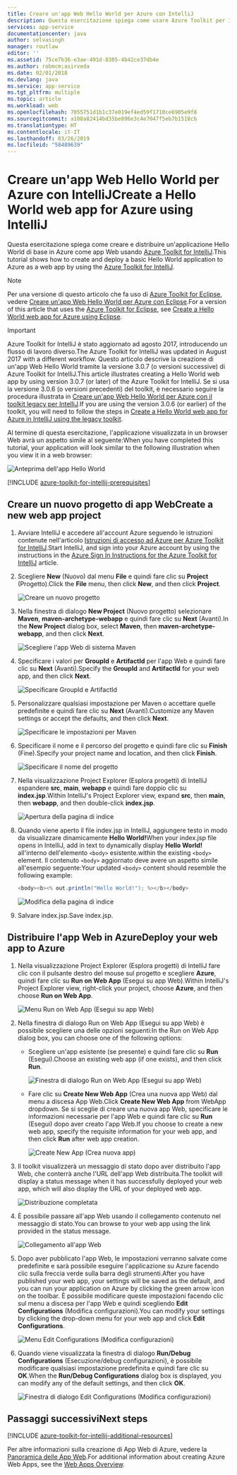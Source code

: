 ```yaml
---
title: Creare un'app Web Hello World per Azure con IntelliJ
description: Questa esercitazione spiega come usare Azure Toolkit per IntelliJ per creare un'app Web Hello World per Azure.
services: app-service
documentationcenter: java
author: selvasingh
manager: routlaw
editor: ''
ms.assetid: 75ce7b36-e3ae-491d-8305-4b42ce37db4e
ms.author: robmcm;asirveda
ms.date: 02/01/2018
ms.devlang: java
ms.service: app-service
ms.tgt_pltfrm: multiple
ms.topic: article
ms.workload: web
ms.openlocfilehash: 7055751d1b1c37e019ef4ed59f1710ce6905e9f8
ms.sourcegitcommit: a108a82414bd35be896e3c4e7047f5eb7b1518cb
ms.translationtype: HT
ms.contentlocale: it-IT
ms.lasthandoff: 03/26/2019
ms.locfileid: "58489639"
---
```

# <a name="create-a-hello-world-web-app-for-azure-using-intellij"></a><span data-ttu-id="c1e2b-103">Creare un'app Web Hello World per Azure con IntelliJ</span><span class="sxs-lookup"><span data-stu-id="c1e2b-103">Create a Hello World web app for Azure using IntelliJ</span></span>

<span data-ttu-id="c1e2b-104">Questa esercitazione spiega come creare e distribuire un'applicazione Hello World di base in Azure come app Web usando [Azure Toolkit for IntelliJ].</span><span class="sxs-lookup"><span data-stu-id="c1e2b-104">This tutorial shows how to create and deploy a basic Hello World application to Azure as a web app by using the [Azure Toolkit for IntelliJ].</span></span>

> [!NOTE]
>
> <span data-ttu-id="c1e2b-105">Per una versione di questo articolo che fa uso di [Azure Toolkit for Eclipse], vedere [Creare un'app Web Hello World per Azure con Eclipse][eclipse-hello-world].</span><span class="sxs-lookup"><span data-stu-id="c1e2b-105">For a version of this article that uses the [Azure Toolkit for Eclipse], see [Create a Hello World web app for Azure using Eclipse][eclipse-hello-world].</span></span>
>

> [!IMPORTANT]
> 
> <span data-ttu-id="c1e2b-106">Azure Toolkit for IntelliJ è stato aggiornato ad agosto 2017, introducendo un flusso di lavoro diverso.</span><span class="sxs-lookup"><span data-stu-id="c1e2b-106">The Azure Toolkit for IntelliJ was updated in August 2017 with a different workflow.</span></span> <span data-ttu-id="c1e2b-107">Questo articolo descrive la creazione di un'app Web Hello World tramite la versione 3.0.7 (o versioni successive) di Azure Toolkit for IntelliJ.</span><span class="sxs-lookup"><span data-stu-id="c1e2b-107">This article illustrates creating a Hello World web app by using version 3.0.7 (or later) of the Azure Toolkit for IntelliJ.</span></span> <span data-ttu-id="c1e2b-108">Se si usa la versione 3.0.6 (o versioni precedenti) del toolkit, è necessario seguire la procedura illustrata in [Creare un'app Web Hello World per Azure con il toolkit legacy per IntelliJ][Legacy Version].</span><span class="sxs-lookup"><span data-stu-id="c1e2b-108">If you are using the version 3.0.6 (or earlier) of the toolkit, you will need to follow the steps in [Create a Hello World web app for Azure in IntelliJ using the legacy toolkit][Legacy Version].</span></span>
> 

<span data-ttu-id="c1e2b-109">Al termine di questa esercitazione, l'applicazione visualizzata in un browser Web avrà un aspetto simile al seguente:</span><span class="sxs-lookup"><span data-stu-id="c1e2b-109">When you have completed this tutorial, your application will look similar to the following illustration when you view it in a web browser:</span></span>

![Anteprima dell'app Hello World][browse-web-app]

[!INCLUDE [azure-toolkit-for-intellij-prerequisites](../includes/azure-toolkit-for-intellij-prerequisites.md)]

## <a name="create-a-new-web-app-project"></a><span data-ttu-id="c1e2b-111">Creare un nuovo progetto di app Web</span><span class="sxs-lookup"><span data-stu-id="c1e2b-111">Create a new web app project</span></span>

1. <span data-ttu-id="c1e2b-112">Avviare IntelliJ e accedere all'account Azure seguendo le istruzioni contenute nell'articolo [Istruzioni di accesso ad Azure per Azure Toolkit for IntelliJ][intelliJ-sign-in-instructions].</span><span class="sxs-lookup"><span data-stu-id="c1e2b-112">Start IntelliJ, and sign into your Azure account by using the instructions in the [Azure Sign In Instructions for the Azure Toolkit for IntelliJ][intelliJ-sign-in-instructions] article.</span></span>

1. <span data-ttu-id="c1e2b-113">Scegliere **New** (Nuovo) dal menu **File** e quindi fare clic su **Project** (Progetto).</span><span class="sxs-lookup"><span data-stu-id="c1e2b-113">Click the **File** menu, then click **New**, and then click **Project**.</span></span>
   
   ![Creare un nuovo progetto][file-new-project]

1. <span data-ttu-id="c1e2b-115">Nella finestra di dialogo **New Project** (Nuovo progetto) selezionare **Maven**, **maven-archetype-webapp** e quindi fare clic su **Next** (Avanti).</span><span class="sxs-lookup"><span data-stu-id="c1e2b-115">In the **New Project** dialog box, select **Maven**, then **maven-archetype-webapp**, and then click **Next**.</span></span>
   
   ![Scegliere l'app Web di sistema Maven][maven-archetype-webapp]
   
1. <span data-ttu-id="c1e2b-117">Specificare i valori per **GroupId** e **ArtifactId** per l'app Web e quindi fare clic su **Next** (Avanti).</span><span class="sxs-lookup"><span data-stu-id="c1e2b-117">Specify the **GroupId** and **ArtifactId** for your web app, and then click **Next**.</span></span>
   
   ![Specificare GroupId e ArtifactId][groupid-and-artifactid]

1. <span data-ttu-id="c1e2b-119">Personalizzare qualsiasi impostazione per Maven o accettare quelle predefinite e quindi fare clic su **Next** (Avanti).</span><span class="sxs-lookup"><span data-stu-id="c1e2b-119">Customize any Maven settings or accept the defaults, and then click **Next**.</span></span>
   
   ![Specificare le impostazioni per Maven][maven-options]

1. <span data-ttu-id="c1e2b-121">Specificare il nome e il percorso del progetto e quindi fare clic su **Finish** (Fine).</span><span class="sxs-lookup"><span data-stu-id="c1e2b-121">Specify your project name and location, and then click **Finish**.</span></span>
   
   ![Specificare il nome del progetto][project-name]

1. <span data-ttu-id="c1e2b-123">Nella visualizzazione Project Explorer (Esplora progetti) di IntelliJ espandere **src**, **main**, **webapp** e quindi fare doppio clic su **index.jsp**.</span><span class="sxs-lookup"><span data-stu-id="c1e2b-123">Within IntelliJ's Project Explorer view, expand **src**, then **main**, then **webapp**, and then double-click **index.jsp**.</span></span>
   
   ![Apertura della pagina di indice][open-index-page]

1. <span data-ttu-id="c1e2b-125">Quando viene aperto il file index.jsp in IntelliJ, aggiungere testo in modo da visualizzare dinamicamente **Hello World!**</span><span class="sxs-lookup"><span data-stu-id="c1e2b-125">When your index.jsp file opens in IntelliJ, add in text to dynamically display **Hello World!**</span></span> <span data-ttu-id="c1e2b-126">all'interno dell'elemento `<body>` esistente.</span><span class="sxs-lookup"><span data-stu-id="c1e2b-126">within the existing `<body>` element.</span></span> <span data-ttu-id="c1e2b-127">Il contenuto `<body>` aggiornato deve avere un aspetto simile all'esempio seguente:</span><span class="sxs-lookup"><span data-stu-id="c1e2b-127">Your updated `<body>` content should resemble the following example:</span></span>
   
   ```java
   <body><b><% out.println("Hello World!"); %></b></body>
   ``` 

   ![Modifica della pagina di indice][edit-index-page]

1. <span data-ttu-id="c1e2b-129">Salvare index.jsp.</span><span class="sxs-lookup"><span data-stu-id="c1e2b-129">Save index.jsp.</span></span>

## <a name="deploy-your-web-app-to-azure"></a><span data-ttu-id="c1e2b-130">Distribuire l'app Web in Azure</span><span class="sxs-lookup"><span data-stu-id="c1e2b-130">Deploy your web app to Azure</span></span>

1. <span data-ttu-id="c1e2b-131">Nella visualizzazione Project Explorer (Esplora progetti) di IntelliJ fare clic con il pulsante destro del mouse sul progetto e scegliere **Azure**, quindi fare clic su **Run on Web App** (Esegui su app Web).</span><span class="sxs-lookup"><span data-stu-id="c1e2b-131">Within IntelliJ's Project Explorer view, right-click your project, choose **Azure**, and then choose **Run on Web App**.</span></span>
   
   ![Menu Run on Web App (Esegui su app Web)][run-on-web-app-menu]

1. <span data-ttu-id="c1e2b-133">Nella finestra di dialogo Run on Web App (Esegui su app Web) è possibile scegliere una delle opzioni seguenti:</span><span class="sxs-lookup"><span data-stu-id="c1e2b-133">In the Run on Web App dialog box, you can choose one of the following options:</span></span>

   * <span data-ttu-id="c1e2b-134">Scegliere un'app esistente (se presente) e quindi fare clic su **Run** (Esegui).</span><span class="sxs-lookup"><span data-stu-id="c1e2b-134">Choose an existing web app (if one exists), and then click **Run**.</span></span>

      ![Finestra di dialogo Run on Web App (Esegui su app Web)][run-on-web-app-dialog]

   * <span data-ttu-id="c1e2b-136">Fare clic su **Create New Web App** (Crea una nuova app Web) dal menu a discesa App Web.</span><span class="sxs-lookup"><span data-stu-id="c1e2b-136">Click **Create New Web App** from WebApp dropdown.</span></span> <span data-ttu-id="c1e2b-137">Se si sceglie di creare una nuova app Web, specificare le informazioni necessarie per l'app Web e quindi fare clic su **Run** (Esegui) dopo aver creato l'app Web.</span><span class="sxs-lookup"><span data-stu-id="c1e2b-137">If you choose to create a new web app, specify the requisite information for your web app, and then click **Run** after web app creation.</span></span>

      ![Create New App (Crea nuova app)][create-new-web-app-dialog]

1. <span data-ttu-id="c1e2b-139">Il toolkit visualizzerà un messaggio di stato dopo aver distribuito l'app Web, che conterrà anche l'URL dell'app Web distribuita.</span><span class="sxs-lookup"><span data-stu-id="c1e2b-139">The toolkit will display a status message when it has successfully deployed your web app, which will also display the URL of your deployed web app.</span></span>

   ![Distribuzione completata][successfully-deployed]

1. <span data-ttu-id="c1e2b-141">È possibile passare all'app Web usando il collegamento contenuto nel messaggio di stato.</span><span class="sxs-lookup"><span data-stu-id="c1e2b-141">You can browse to your web app using the link provided in the status message.</span></span>

   ![Collegamento all'app Web][browse-web-app]

1. <span data-ttu-id="c1e2b-143">Dopo aver pubblicato l'app Web, le impostazioni verranno salvate come predefinite e sarà possibile eseguire l'applicazione su Azure facendo clic sulla freccia verde sulla barra degli strumenti.</span><span class="sxs-lookup"><span data-stu-id="c1e2b-143">After you have published your web app, your settings will be saved as the default, and you can run your application on Azure by clicking the green arrow icon on the toolbar.</span></span> <span data-ttu-id="c1e2b-144">È possibile modificare queste impostazioni facendo clic sul menu a discesa per l'app Web e quindi scegliendo **Edit Configurations** (Modifica configurazioni).</span><span class="sxs-lookup"><span data-stu-id="c1e2b-144">You can modify your settings by clicking the drop-down menu for your web app and click **Edit Configurations**.</span></span>

   ![Menu Edit Configurations (Modifica configurazioni)][edit-configuration-menu]

1. <span data-ttu-id="c1e2b-146">Quando viene visualizzata la finestra di dialogo **Run/Debug Configurations** (Esecuzione/debug configurazioni), è possibile modificare qualsiasi impostazione predefinita e quindi fare clic su **OK**.</span><span class="sxs-lookup"><span data-stu-id="c1e2b-146">When the **Run/Debug Configurations** dialog box is displayed, you can modify any of the default settings, and then click **OK**.</span></span>

   ![Finestra di dialogo Edit Configurations (Modifica configurazioni)][edit-configuration-dialog]

## <a name="next-steps"></a><span data-ttu-id="c1e2b-148">Passaggi successivi</span><span class="sxs-lookup"><span data-stu-id="c1e2b-148">Next steps</span></span>

[!INCLUDE [azure-toolkit-for-intellij-additional-resources](../includes/azure-toolkit-for-intellij-additional-resources.md)]

<span data-ttu-id="c1e2b-149">Per altre informazioni sulla creazione di App Web di Azure, vedere la [Panoramica delle App Web].</span><span class="sxs-lookup"><span data-stu-id="c1e2b-149">For additional information about creating Azure Web Apps, see the [Web Apps Overview].</span></span>

<!-- URL List -->

[Azure Toolkit for IntelliJ]: azure-toolkit-for-intellij.md
[Azure Toolkit for Eclipse]: ../eclipse/azure-toolkit-for-eclipse.md
[eclipse-hello-world]: ../eclipse/azure-toolkit-for-eclipse-create-hello-world-web-app.md
[Panoramica delle app Web]: /azure/app-service/app-service-web-overview
[Web Apps Overview]: /azure/app-service/app-service-web-overview
[Apache Tomcat]: http://tomcat.apache.org/
[Jetty]: http://www.eclipse.org/jetty/
[Legacy Version]: azure-toolkit-for-intellij-create-hello-world-web-app-legacy-version.md
[intelliJ-sign-in-instructions]: azure-toolkit-for-intellij-sign-in-instructions.md

<!-- IMG List -->

[file-new-project]: ./media/azure-toolkit-for-intellij-create-hello-world-web-app/file-new-project.png
[maven-archetype-webapp]: ./media/azure-toolkit-for-intellij-create-hello-world-web-app/maven-archetype-webapp.png
[groupid-and-artifactid]: ./media/azure-toolkit-for-intellij-create-hello-world-web-app/groupid-and-artifactid.png
[maven-options]: ./media/azure-toolkit-for-intellij-create-hello-world-web-app/maven-options.png
[project-name]: ./media/azure-toolkit-for-intellij-create-hello-world-web-app/project-name.png
[open-index-page]: ./media/azure-toolkit-for-intellij-create-hello-world-web-app/open-index-page.png
[edit-index-page]: ./media/azure-toolkit-for-intellij-create-hello-world-web-app/edit-index-page.png
[run-on-web-app-menu]: ./media/azure-toolkit-for-intellij-create-hello-world-web-app/run-on-web-app-menu.png
[run-on-web-app-dialog]: ./media/azure-toolkit-for-intellij-create-hello-world-web-app/run-on-web-app-dialog.png
[create-new-web-app-dialog]: ./media/azure-toolkit-for-intellij-create-hello-world-web-app/create-new-web-app-dialog.png
[successfully-deployed]: ./media/azure-toolkit-for-intellij-create-hello-world-web-app/successfully-deployed.png
[browse-web-app]: ./media/azure-toolkit-for-intellij-create-hello-world-web-app/browse-web-app.png
[edit-configuration-menu]: ./media/azure-toolkit-for-intellij-create-hello-world-web-app/edit-configuration-menu.png
[edit-configuration-dialog]: ./media/azure-toolkit-for-intellij-create-hello-world-web-app/edit-configuration-dialog.png

